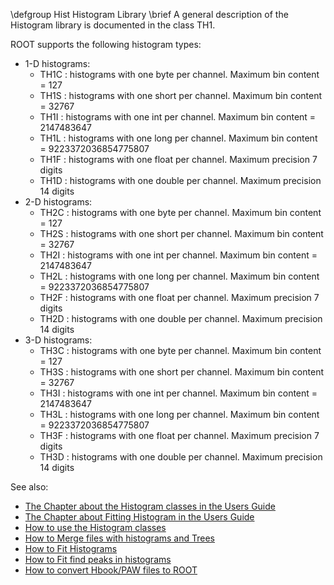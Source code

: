 \defgroup Hist Histogram Library
\brief A general description of the  Histogram library is documented in the class TH1.

ROOT supports the following histogram types:

*   1-D histograms:
    *   TH1C : histograms with one byte per channel. Maximum bin content = 127
    *   TH1S : histograms with one short per channel. Maximum bin content = 32767
    *   TH1I : histograms with one int per channel. Maximum bin content = 2147483647
    *   TH1L : histograms with one long per channel. Maximum bin content = 9223372036854775807
    *   TH1F : histograms with one float per channel. Maximum precision 7 digits
    *   TH1D : histograms with one double per channel. Maximum precision 14 digits
*   2-D histograms:
    *   TH2C : histograms with one byte per channel. Maximum bin content = 127
    *   TH2S : histograms with one short per channel. Maximum bin content = 32767
    *   TH2I : histograms with one int per channel. Maximum bin content = 2147483647
    *   TH2L : histograms with one long per channel. Maximum bin content = 9223372036854775807
    *   TH2F : histograms with one float per channel. Maximum precision 7 digits
    *   TH2D : histograms with one double per channel. Maximum precision 14 digits
*   3-D histograms:
    *   TH3C : histograms with one byte per channel. Maximum bin content = 127
    *   TH3S : histograms with one short per channel. Maximum bin content = 32767
    *   TH3I : histograms with one int per channel. Maximum bin content = 2147483647
    *   TH3L : histograms with one long per channel. Maximum bin content = 9223372036854775807
    *   TH3F : histograms with one float per channel. Maximum precision 7 digits
    *   TH3D : histograms with one double per channel. Maximum precision 14 digits

 See also:

  - [The Chapter about the Histogram classes in the Users Guide](ftp://root.cern.ch/root/doc/3Histograms.pdf)
  - [The Chapter about Fitting Histogram in the Users Guide](ftp://root.cern.ch/root/doc/5FittingHistograms.pdf)
  - [How to use the Histogram classes](https://root.cern/manual/histograms/)
  - [How to Merge files with histograms and Trees](https://root.cern/manual/storing_root_objects/#merging-root-files-with-hadd)
  - [How to Fit Histograms](https://root.cern/manual/fitting/)
  - [How to Fit find peaks in histograms](https://root.cern/doc/master/peaks_8C.html)
  - [How to convert Hbook/PAW files to ROOT](https://root-forum.cern.ch/t/how-to-convert-hbook-paw-files-to-root/)
